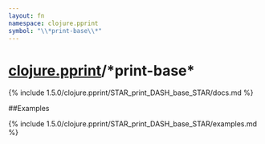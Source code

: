 ```yaml
---
layout: fn
namespace: clojure.pprint
symbol: "\\*print-base\\*"
---
```


# [clojure.pprint](../)/\*print-base\*

{% include 1.5.0/clojure.pprint/STAR_print_DASH_base_STAR/docs.md %}

##Examples

{% include 1.5.0/clojure.pprint/STAR_print_DASH_base_STAR/examples.md %}

